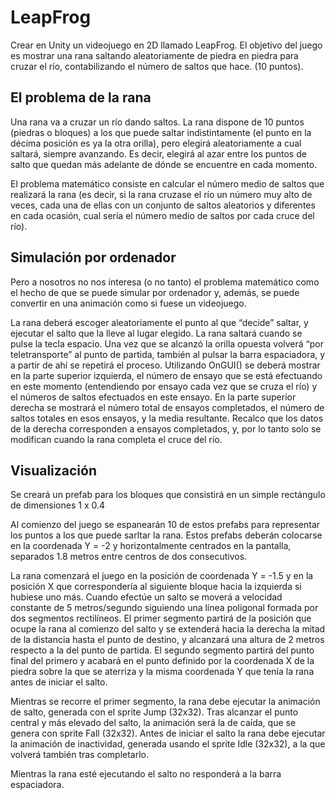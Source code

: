 # LeapFrog

Crear en Unity un videojuego en 2D llamado LeapFrog. El objetivo del juego es mostrar una rana
saltando aleatoriamente de piedra en piedra para cruzar el río, contabilizando el número de saltos
que hace. (10 puntos).

## El problema de la rana
Una rana va a cruzar un río dando saltos. La rana dispone de 10 puntos (piedras o bloques) a los que
puede saltar indistintamente (el punto en la décima posición es ya la otra orilla), pero elegirá
aleatoriamente a cual saltará, siempre avanzando. Es decir, elegirá al azar entre los puntos de salto
que quedan más adelante de dónde se encuentre en cada momento.

El problema matemático consiste en calcular el número medio de saltos que realizará la rana (es
decir, si la rana cruzase el río un número muy alto de veces, cada una de ellas con un conjunto de
saltos aleatorios y diferentes en cada ocasión, cual sería el número medio de saltos por cada cruce
del río).

## Simulación por ordenador
Pero a nosotros no nos interesa (o no tanto) el problema matemático como el hecho de que se puede
simular por ordenador y, además, se puede convertir en una animación como si fuese un videojuego.

La rana deberá escoger aleatoriamente el punto al que “decide” saltar, y ejecutar el salto que la lleve
al lugar elegido. La rana saltará cuando se pulse la tecla espacio.
Una vez que se alcanzó la orilla opuesta volverá “por teletransporte” al punto de partida, también al
pulsar la barra espaciadora, y a partir de ahí se repetirá el proceso.
Utilizando OnGUI() se deberá mostrar en la parte superior izquierda, el número de ensayo que se
está efectuando en este momento (entendiendo por ensayo cada vez que se cruza el río) y el
números de saltos efectuados en este ensayo.
En la parte superior derecha se mostrará el número total de ensayos completados, el número de
saltos totales en esos ensayos, y la media resultante. Recalco que los datos de la derecha
corresponden a ensayos completados, y, por lo tanto solo se modifican cuando la rana completa el
cruce del río.

## Visualización
Se creará un prefab para los bloques que consistirá en un simple rectángulo de dimensiones 1 x 0.4

Al comienzo del juego se espanearán 10 de estos prefabs para representar los puntos a los que
puede sarltar la rana. Estos prefabs deberán colocarse en la coordenada Y = -2 y horizontalmente
centrados en la pantalla, separados 1.8 metros entre centros de dos consecutivos.

La rana comenzará el juego en la posición de coordenada Y = -1.5 y en la posición X que
correspondería al siguiente bloque hacia la izquierda si hubiese uno más. Cuando efectúe un salto se
moverá a velocidad constante de 5 metros/segundo siguiendo una línea poligonal formada por dos
segmentos rectilíneos. El primer segmento partirá de la posición que ocupe la rana al comienzo del
salto y se extenderá hacia la derecha la mitad de la distancia hasta el punto de destino, y alcanzará
una altura de 2 metros respecto a la del punto de partida. El segundo segmento partirá del punto
final del primero y acabará en el punto definido por la coordenada X de la piedra sobre la que se
aterriza y la misma coordenada Y que tenía la rana antes de iniciar el salto.

Mientras se recorre el primer segmento, la rana debe ejecutar la animación de salto, generada con el
sprite Jump (32x32). Tras alcanzar el punto central y más elevado del salto, la animación será la de
caída, que se genera con sprite Fall (32x32). Antes de iniciar el salto la rana debe ejecutar la
animación de inactividad, generada usando el sprite Idle (32x32), a la que volverá también tras
completarlo.

Mientras la rana esté ejecutando el salto no responderá a la barra espaciadora.
